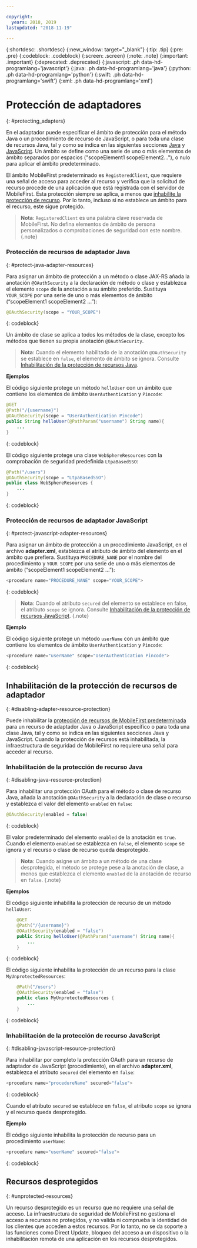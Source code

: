 ```yaml
---

copyright:
  years: 2018, 2019
lastupdated: "2018-11-19"

---
```


{:shortdesc: .shortdesc}
{:new_window: target="_blank"}
{:tip: .tip}
{:pre: .pre}
{:codeblock: .codeblock}
{:screen: .screen}
{:note: .note}
{:important: .important}
{:deprecated: .deprecated}
{:javascript: .ph data-hd-programlang='javascript'}
{:java: .ph data-hd-programlang='java'}
{:python: .ph data-hd-programlang='python'}
{:swift: .ph data-hd-programlang='swift'}
{:xml: .ph data-hd-programlang='xml'}

# Protección de adaptadores
{: #protecting_adapters}

En el adaptador puede especificar el ámbito de protección para el método Java o un procedimiento de recurso de JavaScript, o para toda una clase de recursos Java, tal y como se indica en las siguientes secciones [Java](#protect-java-adapter-resources) y [JavaScript](#protect-javascript-adapter-resources). Un ámbito se define como una serie de uno o más elementos de ámbito separados por espacios ("scopeElement1 scopeElement2..."), o nulo para aplicar el ámbito predeterminado.

El ámbito MobileFirst predeterminado es `RegisteredClient`, que requiere una señal de acceso para acceder al recurso y verifica que la solicitud de recurso procede de una aplicación que está registrada con el servidor de MobileFirst. Esta protección siempre se aplica, a menos que [inhabilite la protección de recurso](#disabling-resource-protection). Por lo tanto, incluso si no establece un ámbito para el recurso, este sigue protegido.

>**Nota**: `RegisteredClient` es una palabra clave reservada de MobileFirst. No defina elementos de ámbito de persona personalizados o comprobaciones de seguridad con este nombre.
{.note}

### Protección de recursos de adaptador Java
{: #protect-java-adapter-resources}

Para asignar un ámbito de protección a un método o clase JAX-RS añada la anotación `@OAuthSecurity` a la declaración de método o clase y establezca el elemento `scope` de la anotación a su ámbito preferido. Sustituya `YOUR_SCOPE` por una serie de uno o más elementos de ámbito (“scopeElement1 scopeElement2 …”):

```java
@OAuthSecurity(scope = "YOUR_SCOPE")
```
{: codeblock}

Un ámbito de clase se aplica a todos los métodos de la clase, excepto los métodos que tienen su propia anotación `@OAuthSecurity`.

>**Nota**: Cuando el elemento habilitado de la anotación `@OAuthSecurity` se establece en `false`, el elemento de ámbito se ignora. Consulte [Inhabilitación de la protección de recursos Java](#disabling-java-resource-protection).

**Ejemplos**

El código siguiente protege un método `helloUser` con un ámbito que contiene los elementos de ámbito `UserAuthentication` y `Pincode`:

```java
@GET
@Path("/{username}")
@OAuthSecurity(scope = "UserAuthentication Pincode")
public String helloUser(@PathParam("username") String name){
    ...
}
```
{: codeblock}

El código siguiente protege una clase `WebSphereResources` con la comprobación de seguridad predefinida `LtpaBasedSSO`:

```java
@Path("/users")
@OAuthSecurity(scope = "LtpaBasedSSO")
public class WebSphereResources {
    ...
}
```
{: codeblock}

### Protección de recursos de adaptador JavaScript
{: #protect-javascript-adapter-resources}

Para asignar un ámbito de protección a un procedimiento JavaScript, en el archivo **adapter.xml**, establezca el atributo de ámbito del elemento <procedure> en el ámbito que prefiera. Sustituya `PROCEDURE_NANE` por el nombre del procedimiento y `YOUR SCOPE` por una serie de uno o más elementos de ámbito (“scopeElement1 scopeElement2 …”):

```javascript
<procedure name="PROCEDURE_NANE" scope="YOUR_SCOPE">
```
{: codeblock}

>**Nota**: Cuando el atributo `secured` del elemento <procedure> se establece en false, el atributo `scope` se ignora. Consulte [Inhabilitación de la protección de recursos JavaScript](#disabling-javascript-resource-protection).
{.note}

**Ejemplo**

El código siguiente protege un método `userName` con un ámbito que contiene los elementos de ámbito `UserAuthentication` y `Pincode`:

```javascript
<procedure name="userName" scope="UserAuthentication Pincode">
```
{: codeblock}

## Inhabilitación de la protección de recursos de adaptador
{: #disabling-adapter-resource-protection}

Puede inhabilitar la [protección de recursos de MobileFirst predeterminada](#protecting_adapters_resources) para un recurso de adaptador Java o JavaScript específico o para toda una clase Java, tal y como se indica en las siguientes secciones Java y JavaScript. Cuando la protección de recursos está inhabilitada, la infraestructura de seguridad de MobileFirst no requiere una señal para acceder al recurso.

### Inhabilitación de la protección de recurso Java
{: #disabling-java-resource-protection}

Para inhabilitar una protección OAuth para el método o clase de recurso Java, añada la anotación `@OAuthSecurity` a la declaración de clase o recurso y establezca el valor del elemento `enabled` en `false`:

```java
@OAuthSecurity(enabled = false)
```
{: codeblock}

El valor predeterminado del elemento `enabled` de la anotación es `true`. Cuando el elemento `enabled` se establezca en `false`, el elemento `scope` se ignora y el recurso o clase de recurso queda desprotegido.

>**Nota**: Cuando asigne un ámbito a un método de una clase desprotegida, el método se protege pese a la anotación de clase, a menos que establezca el elemento `enabled` de la anotación de recurso en `false`.
{.note}

**Ejemplos**

El código siguiente inhabilita la protección de recurso de un método `helloUser`:

```java
    @GET
    @Path("/{username}")
    @OAuthSecurity(enabled = "false")
    public String helloUser(@PathParam("username") String name){
        ...
    }
```
{: codeblock}

El código siguiente inhabilita la protección de un recurso para la clase `MyUnprotectedResources`:

```java
    @Path("/users")
    @OAuthSecurity(enabled = "false")
    public class MyUnprotectedResources {
        ...
    }
```
{: codeblock}

### Inhabilitación de la protección de recurso JavaScript
{: #disabling-javascript-resource-protection}

Para inhabilitar por completo la protección OAuth para un recurso de adaptador de JavaScript (procedimiento), en el archivo **adapter.xml**, establezca el atributo `secured` del elemento <procedure> en `false`:

```javascript
<procedure name="procedureName" secured="false">
```
{: codeblock}

Cuando el atributo `secured` se establece en `false`, el atributo `scope` se ignora y el recurso queda desprotegido.

**Ejemplo**

El código siguiente inhabilita la protección de recurso para un procedimiento `userName`:

```javascript
<procedure name="userName" secured="false">
```
{: codeblock}

## Recursos desprotegidos
{: #unprotected-resources}

Un recurso desprotegido es un recurso que no requiere una señal de acceso. La infraestructura de seguridad de MobileFirst no gestiona el acceso a recursos no protegidos, y no valida ni comprueba la identidad de los clientes que acceden a estos recursos. Por lo tanto, no se da soporte a las funciones como Direct Update, bloqueo del acceso a un dispositivo o la inhabilitación remota de una aplicación en los recursos desprotegidos.

